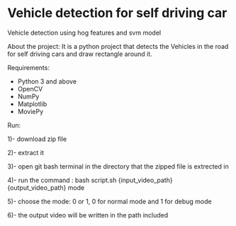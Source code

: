 # Vehicle detection for self driving car 

Vehicle detection using hog features and svm model  

About the project:
It is a python project that detects the Vehicles in the road for self driving cars and draw rectangle around it. 

Requirements:
- Python 3 and above 
- OpenCV 
- NumPy
- Matplotlib 
- MoviePy

Run:

1)- download zip file

2)- extract it 

3)- open git bash terminal in the directory that the zipped file is extrected in 

4)- run the command : bash script.sh {input_video_path} {output_video_path} mode

5)- choose the mode: 0 or 1, 0 for normal mode and 1 for debug mode

6)- the output video will be written in the path included
